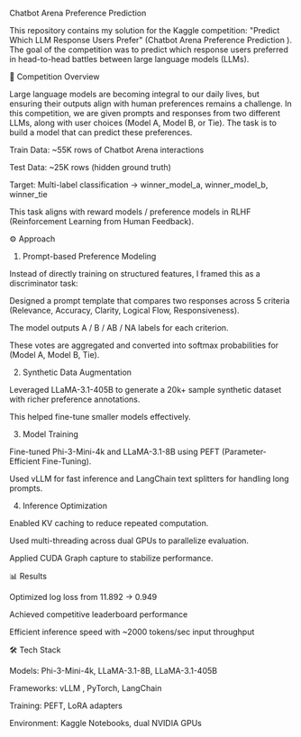 Chatbot Arena Preference Prediction

This repository contains my solution for the Kaggle competition: "Predict Which LLM Response Users Prefer" (Chatbot Arena Preference Prediction
).
The goal of the competition was to predict which response users preferred in head-to-head battles between large language models (LLMs).

📌 Competition Overview

Large language models are becoming integral to our daily lives, but ensuring their outputs align with human preferences remains a challenge.
In this competition, we are given prompts and responses from two different LLMs, along with user choices (Model A, Model B, or Tie). The task is to build a model that can predict these preferences.

Train Data: ~55K rows of Chatbot Arena interactions

Test Data: ~25K rows (hidden ground truth)

Target: Multi-label classification → winner_model_a, winner_model_b, winner_tie

This task aligns with reward models / preference models in RLHF (Reinforcement Learning from Human Feedback).

⚙️ Approach
1. Prompt-based Preference Modeling

Instead of directly training on structured features, I framed this as a discriminator task:

Designed a prompt template that compares two responses across 5 criteria (Relevance, Accuracy, Clarity, Logical Flow, Responsiveness).

The model outputs A / B / AB / NA labels for each criterion.

These votes are aggregated and converted into softmax probabilities for (Model A, Model B, Tie).

2. Synthetic Data Augmentation

Leveraged LLaMA-3.1-405B to generate a 20k+ sample synthetic dataset with richer preference annotations.

This helped fine-tune smaller models effectively.

3. Model Training

Fine-tuned Phi-3-Mini-4k and LLaMA-3.1-8B using PEFT (Parameter-Efficient Fine-Tuning).

Used vLLM for fast inference and LangChain text splitters for handling long prompts.

4. Inference Optimization

Enabled KV caching to reduce repeated computation.

Used multi-threading across dual GPUs to parallelize evaluation.

Applied CUDA Graph capture to stabilize performance.

📊 Results

Optimized log loss from 11.892 → 0.949

Achieved competitive leaderboard performance

Efficient inference speed with ~2000 tokens/sec input throughput

🛠 Tech Stack

Models: Phi-3-Mini-4k, LLaMA-3.1-8B, LLaMA-3.1-405B

Frameworks: vLLM
, PyTorch, LangChain

Training: PEFT, LoRA adapters

Environment: Kaggle Notebooks, dual NVIDIA GPUs
